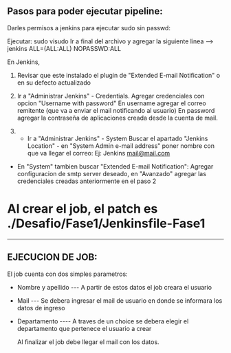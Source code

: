 Pasos para poder ejecutar pipeline:
-
Darles permisos a jenkins para ejecutar sudo sin passwd:

Ejecutar: sudo visudo
Ir a final del archivo y agregar la siguiente linea --> jenkins ALL=(ALL:ALL) NOPASSWD:ALL

En Jenkins,
1) Revisar que este instalado el plugin de "Extended E-mail Notification" o en su defecto actualizado
   
2) Ir a "Administrar Jenkins" - Credentials.
   Agregar credenciales con opcion "Username with password"
   En username agregar el correo remitente (que va a enviar el mail notificando al usuario)
   En password agregar la contraseña de aplicaciones creada desde la cuenta de mail.
   
3) - Ir a "Administrar Jenkins" - System
   Buscar el apartado "Jenkins Location" - en "System Admin e-mail address" poner nombre con que va llegar el correo:
   Ej: Jenkins <mail@mail.com>

  - En "System" tambien buscar "Extended E-mail Notification":
    Agregar configuracion de smtp server deseado, en "Avanzado" agregar las credenciales creadas anteriormente en el paso 2

# Al crear el job, el patch es ./Desafio/Fase1/Jenkinsfile-Fase1


------------------------------------------------------------------------------------------------------------------------------

EJECUCION DE JOB:
-
El job cuenta con dos simples parametros:
- Nombre y apellido --- A partir de estos datos el job creara el usuario
- Mail --- Se debera ingresar el mail de usuario en donde se informara los datos de ingreso
- Departamento ---- A traves de un choice se debera elegir el departamento que pertenece el usuario a crear

  Al finalizar el job debe llegar el mail con los datos.
   
